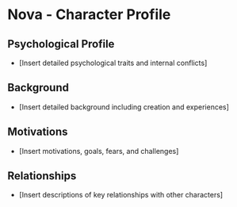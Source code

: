 # Nova - Character Profile

## Psychological Profile
- [Insert detailed psychological traits and internal conflicts]

## Background
- [Insert detailed background including creation and experiences]

## Motivations
- [Insert motivations, goals, fears, and challenges]

## Relationships
- [Insert descriptions of key relationships with other characters]
